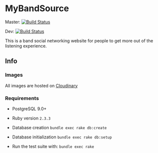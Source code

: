 # MyBandSource

Master: [![Build Status](https://travis-ci.com/rikola/mybandsource.svg?token=UFA1wpQtMzhtTiyRH67s&branch=master)](https://travis-ci.com/rikola/mybandsource)  

Dev: [![Build Status](https://travis-ci.com/rikola/mybandsource.svg?token=UFA1wpQtMzhtTiyRH67s&branch=dev)](https://travis-ci.com/rikola/mybandsource)

This is a band social networking website for people to get more out of the listening experience.

## Info

### Images

All images are hosted on [Cloudinary](https://cloudinary.com)  


### Requirements
* PostgreSQL 9.0+

* Ruby version
`2.3.3`

* Database creation
`bundle exec rake db:create`

* Database initialization
`bundle exec rake db:setup`

* Run the test suite with:
`bundle exec rake`
